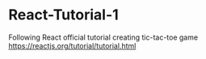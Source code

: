 # React-Tutorial-1
Following React official tutorial creating tic-tac-toe game
https://reactjs.org/tutorial/tutorial.html
